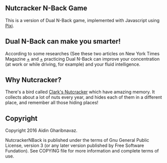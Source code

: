 Nutcracker N-Back Game
----------------------

This is a version of Dual N-Back game, implemented with Javascript using [Pixi][1].

Dual N-Back can make you smarter!
---------------------------------

According to some researches (See these two articles on New York Times Magazine [+][2] and [+][3] practicing Dual N-Back can improve your concentration (at work or while driving, for example) and your fluid intelligence.


Why Nutcracker?
---------------

There's a bird called [Clark's Nutcracker][4] which have amazing memory. It collects about a lot of nuts every year, and hides each of them in a different place, and remember all those hiding places!

Copyright
---------

Copyright 2016 Aidin Gharibnavaz.

NutcrackerNBack is published under the terms of Gnu General Public License, version 3 (or any later version published by Free Software Fundation). See COPYING file for more information and complete terms of use.

[1]: http://pixijs.com
[2]: http://www.nytimes.com/2012/11/04/education/edlife/a-new-kind-of-tutoring-aims-to-make-students-smarter.html?pagewanted=all&_r=2&
[3]: http://www.nytimes.com/2012/11/04/education/edlife/a-new-kind-of-tutoring-aims-to-make-students-smarter.html?pagewanted=all&_r=2&
[4]: https://en.wikipedia.org/wiki/Clark's_nutcracker
